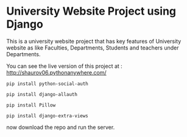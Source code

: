 # University Website Project using Django
This is a university website project that has key features of University website as like Faculties, Departments, Students and teachers under Departments.

You can see the live version of this project at : http://shaurov06.pythonanywhere.com/

`pip install python-social-auth`

`pip install django-allauth`

`pip install Pillow`

`pip install django-extra-views`

now download the repo and run the server.
